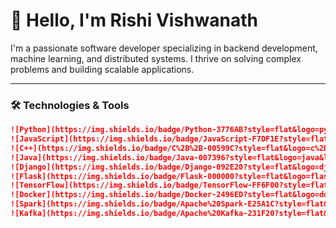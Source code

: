 # 👋 Hello, I'm Rishi Vishwanath

I'm a passionate software developer specializing in backend development, machine learning, and distributed systems. I thrive on solving complex problems and building scalable applications.

---

### 🛠️ Technologies & Tools

```markdown
![Python](https://img.shields.io/badge/Python-3776AB?style=flat&logo=python&logoColor=white)
![JavaScript](https://img.shields.io/badge/JavaScript-F7DF1E?style=flat&logo=javascript&logoColor=black)
![C++](https://img.shields.io/badge/C%2B%2B-00599C?style=flat&logo=c%2B%2B&logoColor=white)
![Java](https://img.shields.io/badge/Java-007396?style=flat&logo=java&logoColor=white)
![Django](https://img.shields.io/badge/Django-092E20?style=flat&logo=django&logoColor=white)
![Flask](https://img.shields.io/badge/Flask-000000?style=flat&logo=flask&logoColor=white)
![TensorFlow](https://img.shields.io/badge/TensorFlow-FF6F00?style=flat&logo=tensorflow&logoColor=white)
![Docker](https://img.shields.io/badge/Docker-2496ED?style=flat&logo=docker&logoColor=white)
![Spark](https://img.shields.io/badge/Apache%20Spark-E25A1C?style=flat&logo=apache-spark&logoColor=white)
![Kafka](https://img.shields.io/badge/Apache%20Kafka-231F20?style=flat&logo=apache-kafka&logoColor=white)
